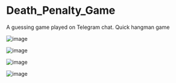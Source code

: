# Death_Penalty_Game
A guessing game played on Telegram chat.
Quick hangman game 

![image](https://user-images.githubusercontent.com/69846657/121778640-7bf82d00-cba0-11eb-8758-7ee9191ce80d.png)

![image](https://user-images.githubusercontent.com/69846657/121778576-2885df00-cba0-11eb-8bca-f0599dafd7cf.png)

![image](https://user-images.githubusercontent.com/69846657/121778580-30458380-cba0-11eb-9762-a8e482593844.png)

![image](https://user-images.githubusercontent.com/69846657/121778592-3b001880-cba0-11eb-814c-ab912ee5fc86.png)






